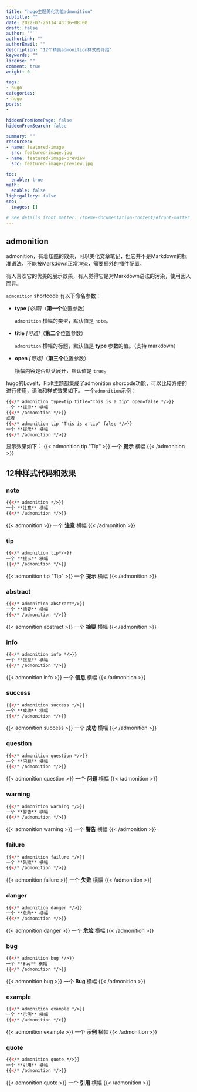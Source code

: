 ```yaml
---
title: "hugo主题美化功能admonition"
subtitle: ""
date: 2022-07-26T14:43:36+08:00
draft: false
author: ""
authorLink: ""
authorEmail: ""
description: "12个精美admonition样式的介绍"
keywords: ""
license: ""
comment: true
weight: 0

tags:
- hugo
categories:
- hugo
posts:
- 

hiddenFromHomePage: false
hiddenFromSearch: false

summary: ""
resources:
- name: featured-image
  src: featured-image.jpg
- name: featured-image-preview
  src: featured-image-preview.jpg

toc:
  enable: true
math:
  enable: false
lightgallery: false
seo:
  images: []

# See details front matter: /theme-documentation-content/#front-matter
---
```


<!--more-->
## admonition
admonition，有着炫酷的效果，可以美化文章笔记，但它并不是Markdown的标准语法，不能被Markdown正常渲染，需要额外的插件配置。

有人喜欢它的优美的展示效果，有人觉得它是对Markdown语法的污染，使用因人而异。

`admonition` shortcode 有以下命名参数：

* **type** *[必需]*（**第一个**位置参数）

    `admonition` 横幅的类型，默认值是 `note`。

* **title** *[可选]*（**第二个**位置参数）

    `admonition` 横幅的标题，默认值是 **type** 参数的值。（支持 markdown）

* **open** *[可选]*（**第三个**位置参数）

    横幅内容是否默认展开，默认值是 `true`。

hugo的LoveIt，FixIt主题都集成了admonition shorcode功能，可以比较方便的进行使用，语法和样式效果如下。
一个`admonition`示例：
```html
{{</* admonition type=tip title="This is a tip" open=false */>}}
一个 **提示** 横幅
{{</* /admonition */>}}
或者
{{</* admonition tip "This is a tip" false */>}}
一个 **提示** 横幅
{{</* /admonition */>}}
```
显示效果如下：
{{< admonition tip "Tip" >}}
一个 **提示** 横幅
{{< /admonition >}}
## **12种样式代码和效果**
### note
```html
{{</* admonition */>}}
一个 **注意** 横幅
{{</* /admonition */>}}
```
{{< admonition >}}
一个 **注意** 横幅
{{< /admonition >}}

### tip 
```html
{{</* admonition tip*/>}}
一个 **提示** 横幅
{{</* /admonition */>}}
```
{{< admonition tip "Tip" >}}
一个 **提示** 横幅
{{< /admonition >}}

### abstract
```html
{{</* admonition abstract*/>}}
一个 **摘要** 横幅
{{</* /admonition */>}}
```
{{< admonition abstract >}}
一个 **摘要** 横幅
{{< /admonition >}}
  
### info
```html
{{</* admonition info */>}}
一个 **信息** 横幅
{{</* /admonition */>}}
```
{{< admonition info >}}
一个 **信息** 横幅
{{< /admonition >}}
  
### success
```html
{{</* admonition success */>}}
一个 **成功** 横幅
{{</* /admonition */>}}
```
{{< admonition success >}}
一个 **成功** 横幅
{{< /admonition >}}
  
### question
```html
{{</* admonition question */>}}
一个 **问题** 横幅
{{</* /admonition */>}}
```
{{< admonition question >}}
一个 **问题** 横幅
{{< /admonition >}}
  
### warning
```html
{{</* admonition warning */>}}
一个 **警告** 横幅
{{</* /admonition */>}}
```
{{< admonition warning >}}
一个 **警告** 横幅
{{< /admonition >}}
  
### failure
```html
{{</* admonition failure */>}}
一个 **失败** 横幅
{{</* /admonition */>}}
```
{{< admonition failure >}}
一个 **失败** 横幅
{{< /admonition >}}
  
### danger
```html
{{</* admonition danger */>}}
一个 **危险** 横幅
{{</* /admonition */>}}
```
{{< admonition danger >}}
一个 **危险** 横幅
{{< /admonition >}}
  
### bug
```html
{{</* admonition bug */>}}
一个 **Bug** 横幅
{{</* /admonition */>}}
```
{{< admonition bug >}}
一个 **Bug** 横幅
{{< /admonition >}}

### example
```html
{{</* admonition example */>}}
一个 **示例** 横幅
{{</* /admonition */>}}
```
{{< admonition example >}}
一个 **示例** 横幅
{{< /admonition >}}
   
### quote
```html
{{</* admonition quote */>}}
一个 **引用** 横幅
{{</* /admonition */>}}
```
{{< admonition quote >}}
一个 **引用** 横幅
{{< /admonition >}}

